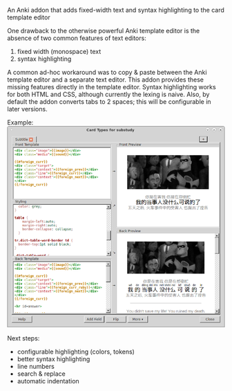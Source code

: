 An Anki addon that adds fixed-width text and syntax highlighting to the card template editor

One drawback to the otherwise powerful Anki template editor is the absence of two common features of text editors:

1. fixed width (monospace) text
2. syntax highlighting

A common ad-hoc workaround was to copy & paste between the Anki template editor and a separate text editor.
This addon provides these missing features directly in the template editor.
Syntax highlighting works for both HTML and CSS, although currently the lexing is naive.
Also, by default the addon converts tabs to 2 spaces; this will be configurable in later versions.

Example:
![Screenshot of editor](https://raw.githubusercontent.com/ericahn/anki-template-editor/master/docs/screenshots/shot4.png)

Next steps:

* configurable highlighting (colors, tokens)
* better syntax highlighting
* line numbers
* search & replace
* automatic indentation

